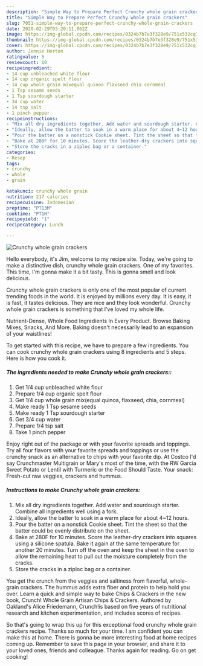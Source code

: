 ```yaml
---
description: "Simple Way to Prepare Perfect Crunchy whole grain crackers"
title: "Simple Way to Prepare Perfect Crunchy whole grain crackers"
slug: 7051-simple-way-to-prepare-perfect-crunchy-whole-grain-crackers
date: 2020-02-29T03:20:11.062Z
image: https://img-global.cpcdn.com/recipes/0324b7b7e3f328e9/751x532cq70/crunchy-whole-grain-crackers-recipe-main-photo.jpg
thumbnail: https://img-global.cpcdn.com/recipes/0324b7b7e3f328e9/751x532cq70/crunchy-whole-grain-crackers-recipe-main-photo.jpg
cover: https://img-global.cpcdn.com/recipes/0324b7b7e3f328e9/751x532cq70/crunchy-whole-grain-crackers-recipe-main-photo.jpg
author: Jennie Horton
ratingvalue: 5
reviewcount: 10
recipeingredient:
- 14 cup unbleached white flour
- 14 cup organic spelt flour
- 14 cup whole grain mixequal quinoa flaxseed chia cornmeal
- 1 Tsp sesame seeds
- 1 Tsp sourdough starter
- 34 cup water
- 14 tsp salt
- 1 pinch pepper
recipeinstructions:
- "Mix all dry ingredients together. Add water and sourdough starter. Combine all ingredients well using a fork."
- "Ideally, allow the batter to soak in a warm place for about 4~12 hours."
- "Pour the batter on a nonstick Cookie sheet. Tint the sheet so that the batter could be evenly distribute on the sheet."
- "Bake at 280F for 10 minutes. Score the leather-dry crackers into squares using a silicone spatula. Bake it again at the same temperature for another 20 minutes. Turn off the oven and keep the sheet in the oven to allow the remaining heat to pull out the moisture completely from the cracks."
- "Store the cracks in a ziploc bag or a container."
categories:
- Resep
tags:
- crunchy
- whole
- grain

katakunci: crunchy whole grain
nutrition: 217 calories
recipecuisine: Indonesian
preptime: "PT13M"
cooktime: "PT1H"
recipeyield: "1"
recipecategory: Lunch

---
```



![Crunchy whole grain crackers](https://img-global.cpcdn.com/recipes/0324b7b7e3f328e9/751x532cq70/crunchy-whole-grain-crackers-recipe-main-photo.jpg)

Hello everybody, it's Jim, welcome to my recipe site. Today, we're going to make a distinctive dish, crunchy whole grain crackers. One of my favorites. This time, I'm gonna make it a bit tasty. This is gonna smell and look delicious.

Crunchy whole grain crackers is only one of the most popular of current trending foods in the world. It is enjoyed by millions every day. It is easy, it is fast, it tastes delicious. They are nice and they look wonderful. Crunchy whole grain crackers is something that I've loved my whole life.

Nutrient-Dense, Whole Food Ingredients In Every Product. Browse Baking Mixes, Snacks, And More. Baking doesn&#39;t necessarily lead to an expansion of your waistlines!


To get started with this recipe, we have to prepare a few ingredients. You can cook crunchy whole grain crackers using 8 ingredients and 5 steps. Here is how you cook it.

##### The ingredients needed to make Crunchy whole grain crackers::

1. Get 1/4 cup unbleached white flour
1. Prepare 1/4 cup organic spelt flour
1. Get 1/4 cup whole grain mix(equal quinoa, flaxseed, chia, cornmeal)
1. Make ready 1 Tsp sesame seeds
1. Make ready 1 Tsp sourdough starter
1. Get 3/4 cup water
1. Prepare 1/4 tsp salt
1. Take 1 pinch pepper


Enjoy right out of the package or with your favorite spreads and toppings. Try all four flavors with your favorite spreads and toppings or use the crunchy snack as an alternative to chips with your favorite dip. At Costco I&#39;d say Crunchmaster Multigrain or Mary&#39;s most of the time, with the RW Garcia Sweet Potato or Lentil with Turmeric or the Food Should Taste. Your snack: Fresh-cut raw veggies, crackers and hummus. 

##### Instructions to make Crunchy whole grain crackers:

1. Mix all dry ingredients together. Add water and sourdough starter. Combine all ingredients well using a fork.
1. Ideally, allow the batter to soak in a warm place for about 4~12 hours.
1. Pour the batter on a nonstick Cookie sheet. Tint the sheet so that the batter could be evenly distribute on the sheet.
1. Bake at 280F for 10 minutes. Score the leather-dry crackers into squares using a silicone spatula. Bake it again at the same temperature for another 20 minutes. Turn off the oven and keep the sheet in the oven to allow the remaining heat to pull out the moisture completely from the cracks.
1. Store the cracks in a ziploc bag or a container.


You get the crunch from the veggies and saltiness from flavorful, whole-grain crackers. The hummus adds extra fiber and protein to help hold you over. Learn a quick and simple way to bake Chips &amp; Crackers in the new book, Crunch! Whole Grain Artisan Chips &amp; Crackers. Authored by Oakland&#39;s Alice Friedemann, Crunch!is based on five years of nutritional research and kitchen experimentation, and includes scores of recipes. 

So that's going to wrap this up for this exceptional food crunchy whole grain crackers recipe. Thanks so much for your time. I am confident you can make this at home. There is gonna be more interesting food at home recipes coming up. Remember to save this page in your browser, and share it to your loved ones, friends and colleague. Thanks again for reading. Go on get cooking!
